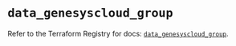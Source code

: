 # `data_genesyscloud_group`

Refer to the Terraform Registry for docs: [`data_genesyscloud_group`](https://registry.terraform.io/providers/mypurecloud/genesyscloud/1.70.0/docs/data-sources/group).
